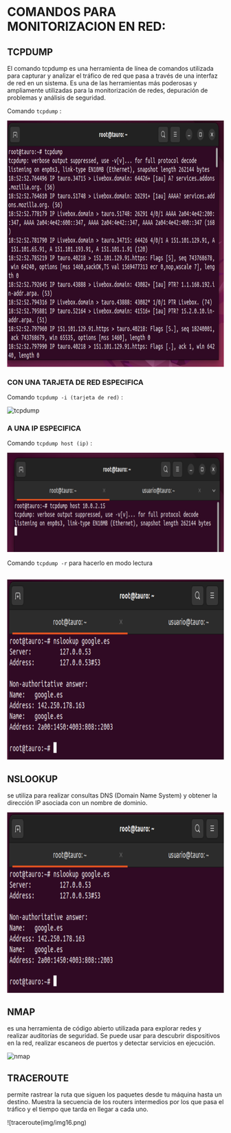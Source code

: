 # COMANDOS PARA MONITORIZACION EN RED:

## TCPDUMP

El comando tcpdump es una herramienta de línea de comandos utilizada para capturar y analizar el tráfico de red que pasa a través de una interfaz de red en un sistema. 
Es una de las herramientas más poderosas y ampliamente utilizadas para la monitorización de redes, depuración de problemas y análisis de seguridad.

Comando `tcpdump` :

![tcpdump](imagenes/img11.PNG)

### CON UNA TARJETA DE RED ESPECIFICA 

Comando `tcpdump -i (tarjeta de red)` :

![tcpdump](img/imagenes12.PNG)

### A UNA IP ESPECIFICA

Comando `tcpdump host (ip)` :

![tcpdump](imagenes/img13.PNG)

Comando `tcpdump -r` para hacerlo en modo lectura

## 



![tcpdump](imagenes/img14.PNG)

## NSLOOKUP

se utiliza para realizar consultas DNS (Domain Name System) y obtener la dirección IP asociada con un nombre de dominio.

![nslookup](imagenes/img14.PNG)

## NMAP

 es una herramienta de código abierto utilizada para explorar redes y realizar auditorías de seguridad. 
 Se puede usar para descubrir dispositivos en la red, realizar escaneos de puertos y detectar servicios en ejecución.


![nmap](img/img15.png)

 ## TRACEROUTE

  permite rastrear la ruta que siguen los paquetes desde tu máquina hasta un destino. 
  Muestra la secuencia de los routers intermedios por los que pasa el tráfico y el tiempo que tarda en llegar a cada uno.

  
![traceroute(img/img16.png)
